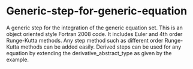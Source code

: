 # Generic-step-for-generic-equation

A generic step for the integration of the generic equation set. This is an object oriented style Fortran 2008 code. It includes Euler and 4th order Runge-Kutta methods. Any step method such as different order Runge-Kutta methods can be added easily. Derived steps can be used for any equation by extending the derivative_abstract_type as given by the example.
